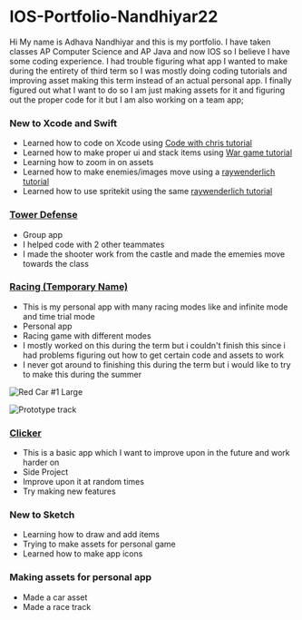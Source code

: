 # IOS-Portfolio-Nandhiyar22
Hi My name is Adhava Nandhiyar and this is my portfolio. I have taken classes AP Computer Science and AP Java and now IOS so I believe I have some coding experience. I had trouble figuring what app I wanted to make during the entirety of third term so I was mostly doing coding tutorials and improving asset making this term instead of an actual personal app. I finally figured out what I want to do so I am just making assets for it and figuring out the proper code for it but I am also working on a team app;

### New to Xcode and Swift
* Learned how to code on Xcode using [Code with chris tutorial](https://codewithchris.com/xcode-tutorial/)
* Learned how to make proper ui and stack items using [War game tutorial](https://www.youtube.com/watch?v=lIxq4TCdlRU&list=PLMRqhzcHGw1Z-lZaaun3A3mV9PbEfHANI&index=13)
* Learning how to zoom in on assets
* Learned how to make enemies/images move using a [raywenderlich tutorial](https://www.raywenderlich.com/71-spritekit-tutorial-for-beginners#toc-anchor-003)
* Learned how to use spritekit using the same [raywenderlich tutorial](https://www.raywenderlich.com/71-spritekit-tutorial-for-beginners#toc-anchor-003)

### [Tower Defense](https://github.com/EPHS-iOS/Tower-Defense)
* Group app
* I helped code with 2 other teammates
* I made the shooter work from the castle and made the ememies move towards the class

### [Racing (Temporary Name)](https://github.com/Adhava805/Race)
* This is my personal app with many racing modes like and infinite mode and time trial mode
* Personal app
* Racing game with different modes
* I mostly worked on this during the term but i couldn't finish this since i had problems figuring out how to get certain code and assets to work
* I never got around to finishing this during the term but i would like to try to make this during the summer

![Red Car #1 Large](https://user-images.githubusercontent.com/79156134/162018520-2d0e22b8-ecf9-4279-a3f6-ca6e194f1146.jpeg)

![Prototype track](https://user-images.githubusercontent.com/79156134/162018596-6a080feb-7f8f-4aea-820c-fe6528794f7f.jpeg)

### [Clicker](https://github.com/Adhava805/clicker)
* This is a basic app which I want to improve upon in the future and work harder on
* Side Project
* Improve upon it at random times
* Try making new features

### New to Sketch
* Learning how to draw and add items
* Trying to make assets for personal game
* Learned how to make app icons

### Making assets for personal app
* Made a car asset
* Made a race track
